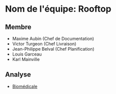 # Nom de l'équipe:  Rooftop

## Membre

* Maxime Aubin (Chef de Documentation)
* Victor Turgeon (Chef Livraison)
* Jean-Philippe Belval (Chef Planification)
* Louis Garceau
* Karl Mainville

## Analyse

* [Biomédicale](Analyse_Sanguine/index.md)
